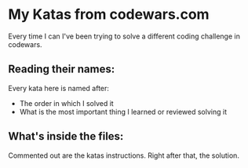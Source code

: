 # My Katas from codewars.com

Every time I can I've been trying to solve a different coding challenge in codewars.

## Reading their names:
Every kata here is named after:
- The order in which I solved it
- What is the most important thing I learned or reviewed solving it

## What's inside the files:
Commented out are the katas instructions.
Right after that, the solution.
